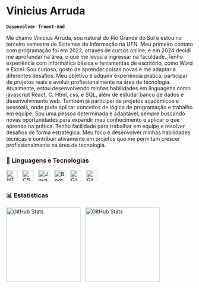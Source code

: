 #  Vinicius Arruda

**`Desenvolver froent-And`**

Me chamo Vinicius Arruda, sou natural do Rio Grande do Sul e estou no terceiro semestre de Sistemas de Informação na UFN. Meu primeiro contato com programação foi em 2022, através de cursos online, e em 2024 decidi me aprofundar na área, o que me levou a ingressar na faculdade. Tenho experiência com informática básica e ferramentas de escritório, como Word e Excel. Sou curioso, gosto de aprender coisas novas e me adaptar a diferentes desafios. Meu objetivo é adquirir experiência prática, participar de projetos reais e evoluir profissionalmente na área de tecnologia. 
<br>
Atualmente, estou desenvolvendo minhas habilidades em linguagens como javascript React, C, Html, css, e SQL, além de estudar banco de dados e desenvolvimento web. Também já participei de projetos acadêmicos e pessoais, onde pude aplicar conceitos de lógica de programação e trabalho em equipe. Sou uma pessoa determinada e adaptável, sempre buscando novas oportunidades para expandir meu conhecimento e aplicar o que aprendo na prática. Tenho facilidade para trabalhar em equipe e resolver desafios de forma estratégica. Meu foco é desenvolver minhas habilidades técnicas e contribuir ativamente em projetos que me permitam crescer profissionalmente na área de tecnologia.

### 🤖 Linguagens e Tecnologias

<img 
    align="left" 
    alt="HTML"
    title="HTML" 
    width="30px" 
    style="padding-right: 10px;" 
    src="https://cdn.jsdelivr.net/gh/devicons/devicon@latest/icons/html5/html5-original.svg" 
/>
<img 
    align="left" 
    alt="CSS" 
    title="CSS"
    width="30px" 
    style="padding-right: 10px;" 
    src="https://cdn.jsdelivr.net/gh/devicons/devicon@latest/icons/css3/css3-original.svg" 
/>
<img 
    align="left" 
    alt="JavaScript" 
    title="JavaScript"
    width="30px" 
    style="padding-right: 10px;" 
    src="https://cdn.jsdelivr.net/gh/devicons/devicon@latest/icons/javascript/javascript-original.svg" 
/>

<img 
    align="left" 
    alt="Bootstrap"
    title="Bootstrap" 
    width="30px" 
    style="padding-right: 10px;" 
    src="https://cdn.jsdelivr.net/gh/devicons/devicon@latest/icons/bootstrap/bootstrap-original.svg" 
/>

<img 
    align="left" 
    alt="Git" 
    title="Git"
    width="30px" 
    style="padding-right: 10px;" 
    src="https://cdn.jsdelivr.net/gh/devicons/devicon@latest/icons/git/git-original.svg" 
/>


<img  
    align="left" 
    alt="Git" 
    title="Git"
    width="30px" 
    style="padding-right: 10px;" 
    src="https://cdn.jsdelivr.net/gh/devicons/devicon@latest/icons/cplusplus/cplusplus-original.svg" />


<br/>
<br/>

### 📊 Estatísticas

<p>
  <img 
    align="left" 
    alt="GitHub Stats" 
    height="200" 
    style="padding-right: 10px;" 
    src="https://github-readme-stats.vercel.app/api?username=ViniciusSavianDeArruda&show_icons=true&theme=tokyonight&include_all_commits=true&locale=pt-br" 
  />

<img 
      align="left" 
      alt="GitHub Stats" 
      height="200" 
      src="https://github-readme-stats.vercel.app/api/top-langs/?username=ViniciusSavianDeArruda&theme=tokyonight&layout=compact&custom_title=Tecnologias&langs_count=9" 
  />

</p>

